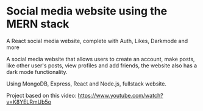 # Social media website using the MERN stack
A React social media website, complete with Auth, Likes, Darkmode and more


A social media website that allows users to create an account, make posts, like other user's posts, view profiles and add friends, 
the website also has a dark mode functionality.

Using MongoDB, Express, React and Node.js, fullstack website.

Project based on this video: https://www.youtube.com/watch?v=K8YELRmUb5o
